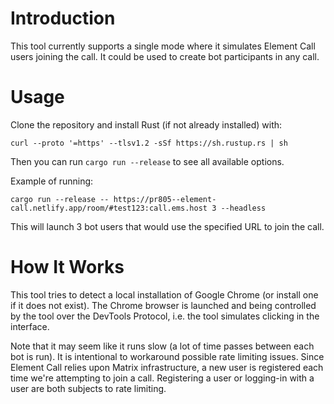 # Introduction

This tool currently supports a single mode where it simulates Element Call
users joining the call. It could be used to create bot participants in any
call.

# Usage

Clone the repository and install Rust (if not already installed) with:

```
curl --proto '=https' --tlsv1.2 -sSf https://sh.rustup.rs | sh
```

Then you can run `cargo run --release` to see all available options.

Example of running:

```
cargo run --release -- https://pr805--element-call.netlify.app/room/#test123:call.ems.host 3 --headless
```

This will launch 3 bot users that would use the specified URL to join the call.

# How It Works

This tool tries to detect a local installation of Google Chrome (or install one
if it does not exist). The Chrome browser is launched and being controlled by
the tool over the DevTools Protocol, i.e. the tool simulates clicking in the
interface.

Note that it may seem like it runs slow (a lot of time passes between each bot
is run). It is intentional to workaround possible rate limiting issues. Since
Element Call relies upon Matrix infrastructure, a new user is registered each
time we're attempting to join a call. Registering a user or logging-in with a
user are both subjects to rate limiting.
